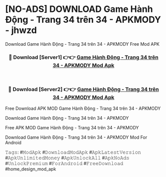 # [NO-ADS] DOWNLOAD Game Hành Động - Trang 34 trên 34 - APKMODY - jhwzd
Download Game Hành Động - Trang 34 trên 34 - APKMODY Free Mod APK

<div align="center">
<h3>🔴 Download [Server1] 👉👉 <a href="https://apk-comot.site?title=Game_Hành_Động_-_Trang_34_trên_34_-_APKMODY">Game Hành Động - Trang 34 trên 34 - APKMODY Mod Apk</a></h3><br>

<h3>🔴 Download [Server2] 👉👉 <a href="https://apk-comot.site?title=Game_Hành_Động_-_Trang_34_trên_34_-_APKMODY">Game Hành Động - Trang 34 trên 34 - APKMODY Mod Apk</a></h3>
</div>


Free Download APK MOD Game Hành Động - Trang 34 trên 34 - APKMODY

Download Game Hành Động - Trang 34 trên 34 - APKMODY 

Free APK MOD Game Hành Động - Trang 34 trên 34 - APKMODY 

Download Game Hành Động - Trang 34 trên 34 - APKMODY Mod For Android

𝚃𝚊𝚐𝚜: #𝙼𝚘𝚍𝙰𝚙𝚔 #𝙳𝚘𝚠𝚗𝚕𝚘𝚊𝚍𝙼𝚘𝚍𝙰𝚙𝚔 #𝙰𝚙𝚔𝙻𝚊𝚝𝚎𝚜𝚝𝚅𝚎𝚛𝚜𝚒𝚘𝚗 #𝙰𝚙𝚔𝚄𝚗𝚕𝚒𝚖𝚒𝚝𝚎𝚍𝙼𝚘𝚗𝚎𝚢 #𝙰𝚙𝚔𝚄𝚗𝚕𝚘𝚌𝚔𝙰𝚕𝚕 #𝙰𝚙𝚔𝙽𝚘𝙰𝚍𝚜 #𝚄𝚗𝚕𝚘𝚌𝚔𝙿𝚛𝚎𝚖𝚒𝚞𝚖 #𝙵𝚘𝚛𝙰𝚗𝚍𝚛𝚘𝚒𝚍 #𝙵𝚛𝚎𝚎𝙳𝚘𝚠𝚗𝚕𝚘𝚊𝚍 #home_design_mod_apk
